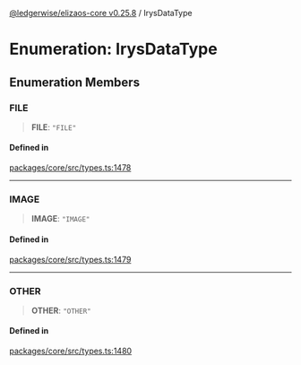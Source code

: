 [@ledgerwise/elizaos-core v0.25.8](../index.md) / IrysDataType

# Enumeration: IrysDataType

## Enumeration Members

### FILE

> **FILE**: `"FILE"`

#### Defined in

[packages/core/src/types.ts:1478](https://github.com/elizaOS/eliza/blob/main/packages/core/src/types.ts#L1478)

***

### IMAGE

> **IMAGE**: `"IMAGE"`

#### Defined in

[packages/core/src/types.ts:1479](https://github.com/elizaOS/eliza/blob/main/packages/core/src/types.ts#L1479)

***

### OTHER

> **OTHER**: `"OTHER"`

#### Defined in

[packages/core/src/types.ts:1480](https://github.com/elizaOS/eliza/blob/main/packages/core/src/types.ts#L1480)
